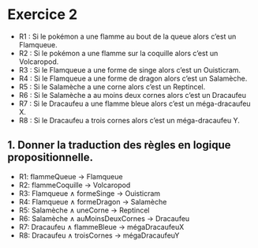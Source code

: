 # Exercice 2

 - R1 : Si le pokémon a une flamme au bout de la queue alors c’est un Flamqueue.
 - R2 : Si le pokémon a une flamme sur la coquille alors c’est un Volcaropod.
 - R3 : Si le Flamqueue a une forme de singe alors c’est un Ouisticram.
 - R4 : Si le Flamqueue a une forme de dragon alors c’est un Salamèche.
 - R5 : Si le Salamèche a une corne alors c’est un Reptincel.
 - R6 : Si le Salamèche a au moins deux cornes alors c’est un Dracaufeu
 - R7 : Si le Dracaufeu a une flamme bleue alors c’est un méga-dracaufeu X.
 - R8 : Si le Dracaufeu a trois cornes alors c’est un méga-dracaufeu Y.

## 1. Donner la traduction des règles en logique propositionnelle.

 - R1: flammeQueue -> Flamqueue
 - R2: flammeCoquille -> Volcaropod
 - R3: Flamqueue ∧ formeSinge -> Ouisticram
 - R4: Flamqueue ∧ formeDragon -> Salamèche
 - R5: Salamèche ∧ uneCorne -> Reptincel
 - R6: Salamèche ∧ auMoinsDeuxCornes -> Dracaufeu
 - R7: Dracaufeu ∧ flammeBleue -> mégaDracaufeuX
 - R8: Dracaufeu ∧ troisCornes -> mégaDracaufeuY
 